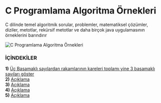 # C Programlama Algoritma Örnekleri

C dilinde temel algoritmik sorular, problemler, matematiksel çözümler, diziler, metotlar, rekürsif metotlar ve daha birçok java uygulamasının örneklerini barındırır<br>

![C Programlama Algoritma Örnekleri](https://i.resimyukle.xyz/bHITH7.jpg)

### İÇİNDEKİLER

**1)** [Üç Basamaklı sayılardan rakamlarının kareleri toplamı yine 3 basamaklı sayıları göster](https://github.com/saricayemre/c_examples/blob/master/ucbasamaklisayilar.c) <br>
**2)** [Açıklama](link) <br>
**3)** [Açıklama](link) <br>
**4)** [Açıklama](link) <br>
**5)** [Açıklama](link) <br>
